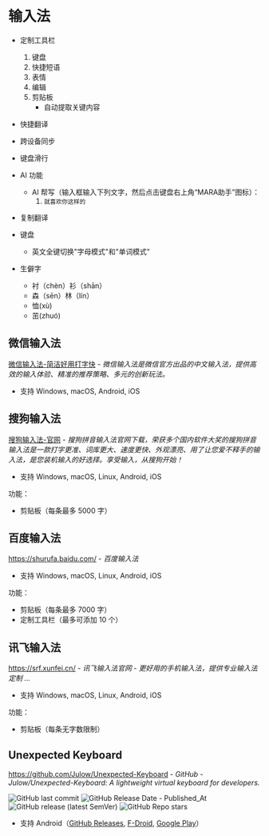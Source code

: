 # 输入法

- 定制工具栏

    1. 键盘
    2. 快捷短语
    3. 表情
    4. 编辑
    5. 剪贴板
        - 自动提取关键内容

- 快捷翻译

- 跨设备同步

- 键盘滑行

- AI 功能
    - AI 帮写（输入框输入下列文字，然后点击键盘右上角“MARA助手”图标）：
        1. `就喜欢你这样的`

- 复制翻译

- 键盘
    - 英文全键切换"字母模式"和"单词模式"

- 生僻字
    - 衬（chèn）衫（shān）
    - 森（sēn）林（lín）
    - 恤(xù)
    - 茁(zhuó)

## 微信输入法

[微信输入法-简洁好用打字快](https://z.weixin.qq.com/) - *微信输入法是微信官方出品的中文输入法，提供高效的输入体验、精准的推荐策略、多元的创新玩法。*

- 支持 Windows, macOS, Android, iOS

## 搜狗输入法

[搜狗输入法-官网](https://shurufa.sogou.com/) - *搜狗拼音输入法官网下载，荣获多个国内软件大奖的搜狗拼音输入法是一款打字更准、词库更大、速度更快、外观漂亮、用了让您爱不释手的输入法，是您装机输入的好选择。享受输入，从搜狗开始！*

- 支持 Windows, macOS, Linux, Android, iOS

功能：

- 剪贴板（每条最多 5000 字）

## 百度输入法

https://shurufa.baidu.com/ - *百度输入法*

- 支持 Windows, macOS, Linux, Android, iOS

功能：

- 剪贴板（每条最多 7000 字）
- 定制工具栏（最多可添加 10 个）

## 讯飞输入法

https://srf.xunfei.cn/ - *讯飞输入法官网 - 更好用的手机输入法，提供专业输入法定制 ...*

- 支持 Windows, macOS, Linux, Android, iOS

功能：

- 剪贴板（每条无字数限制）

## Unexpected Keyboard

https://github.com/Julow/Unexpected-Keyboard - *GitHub - Julow/Unexpected-Keyboard: A lightweight virtual keyboard for developers.*

![GitHub last commit](https://img.shields.io/github/last-commit/Julow/Unexpected-Keyboard?logo=github&color=blue)
![GitHub Release Date - Published_At](https://img.shields.io/github/release-date/Julow/Unexpected-Keyboard?display_date=published_at&logo=github)
![GitHub release (latest SemVer)](https://img.shields.io/github/v/release/Julow/Unexpected-Keyboard?logo=github)
![GitHub Repo stars](https://img.shields.io/github/stars/Julow/Unexpected-Keyboard?style=social)

- 支持 Android（[GitHub Releases](https://github.com/Julow/Unexpected-Keyboard/releases), [F-Droid](https://f-droid.org/packages/juloo.keyboard2/), [Google Play](https://play.google.com/store/apps/details?id=juloo.keyboard2)）

